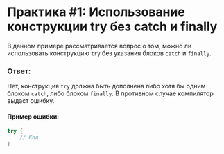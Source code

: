 # Практика #1: Использование конструкции try без catch и finally

В данном примере рассматривается вопрос о том, можно ли использовать конструкцию `try` без указания блоков `catch` и `finally`.

### Ответ:
Нет, конструкция `try` должна быть дополнена либо хотя бы одним блоком `catch`, либо блоком `finally`. В противном случае компилятор выдаст ошибку.

#### Пример ошибки:
```java
try {
    // Код
}
```